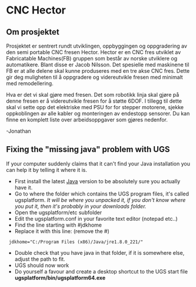 # CNC Hector

## Om prosjektet 

Prosjektet er sentrert rundt utviklingen, oppbyggingen og oppgradering av den semi portable CNC fresen Hector. Hector er en CNC fres utviklet av Fabricatable Machines(FB) gruppen som består av norske utviklere og automatikere. Blant disse er Jacob Nilsson. Det spesielle med maskinene til FB er at alle delene skal kunne produseres med en tre akse CNC fres. Dette gir deg muligheten til å oppgradere og videreutvikle fresen med minimalt med remodellering. 

Hva er det vi skal gjøre med fresen.
Det som robotikk linja skal gjøre på denne fresen er å videreutvikle fresen for å støtte 6DOF. I tillegg til dette skal vi sette opp det elektriske med PSU for for stepper motorene, sjekke oppkoblingen av alle kabler og monteringen av endestopp sensorer. Du kan finne en komplett liste over arbeidsoppgaver som gjøres nedenfor.

-Jonathan

## Fixing the "missing java" problem with UGS
If your computer suddenly claims that it can't find your Java installation you can help it by telling it where it is.
* First install the latest [Java](https://www.java.com) version to be absolutely sure you actually have it.
* Go to where the folder which contains the UGS program files, it's called ugsplatform. *It will be where you unpacked it, if you don't know where you put it, then it's probably in your downloads folder.* 
* Open the ugsplatform/etc subfolder
* Edit the ugsplatform.conf in your favorite text editor (notepad etc..)
* Find the line starting with #jdkhome 
* Replace it with this line: (remove the #)
```
 jdkhome="C:/Program Files (x86)/Java/jre1.8.0_221/"
```
* Double check that you have java in that folder, if it is somewhere else, adjust the path to fit.
* UGS should now work
* Do yourself a favour and create a desktop shortcut to the UGS start file **ugsplatform/bin/ugsplatform64.exe**
